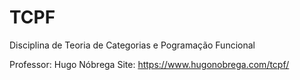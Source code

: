 # TCPF
Disciplina de Teoria de Categorias e Pogramação Funcional

Professor: Hugo Nóbrega
Site: https://www.hugonobrega.com/tcpf/
